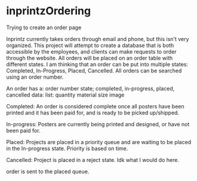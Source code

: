 # inprintzOrdering
Trying to create an order page

Inprintz currently takes orders through email and phone, but this isn't very organized. This project will attempt to create a database that is both accessible by the employees, and clients can make requests to order through the website. All orders will be placed on an order table with different states. I am thinking that an order can be put into multiple states: Completed, In-Progress, Placed, Cancelled. All orders can be searched using an order number. 

An order has a:
order number
state; completed, in-progress, placed, cancelled
data: 
list: quantity material size image

Completed:
An order is considered complete once all posters have been printed and it has been paid for, and is ready to be picked up/shipped. 

In-progress: 
Posters are currently being printed and designed, or have not been paid for.

Placed:
Projects are placed in a priority queue and are waiting to be placed in the In-progress state. Priority is based on time.

Cancelled: 
Project is placed in a reject state. Idk what I would do here. 

order is sent to the placed queue. 
